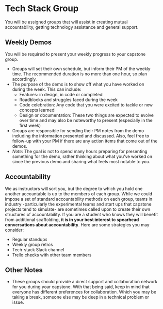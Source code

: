 # Tech Stack Group

You will be assigned groups that will assist in creating mutual accountability, getting technology assistance and general support.

## Weekly Demos

You will be required to present your weekly progress to your capstone group.

- Groups will set their own schedule, but inform their PM of the weekly time. The recommended duration is no more than one hour, so plan accordingly.
- The purpose of the demo is to show off what you have worked on during the week. This can include:
  - Features: in design, in code or completed
  - Roadblocks and struggles faced during the week
  - Code celebration: Any code that you were excited to tackle or new concepts learned
  - Design or documentation: These two things are expected to evolve over time and may also be noteworthy to  present (especially in the first week)
- Groups are responsible for sending their PM notes from the demo including the information presented and discussed. Also, feel free to follow-up with your PM if there are any action items that come out of the demos.
- *Note*: The goal is not to spend many hours preparing for presenting something for the demo, rather thinking about what you've worked on since the previous demo and sharing what feels most notable to you.

## Accountability

We as instructors will sort you, but the degree to which you hold one another accountable is up to the members of each group. While we could impose a set of standard accountability methods on each group, teams in industry -particularly the experimental teams and start ups that capstone projects tend to simulate- are sometimes called upon to create their own structures of accountability. If you are a student who knows they will benefit from additional scaffolding, **it is in your best interest to spearhead conversations about accountability**. Here are some strategies you may consider:

- Regular standups
- Weekly group retros
- Tech-stack Slack channel
- Trello checks with other team members

## Other Notes

- These groups should provide a direct support and collaboration network for you during your capstone. With that being said, keep in mind that everyone has different preferences for collaboration. Which you may be taking a break, someone else may be deep in a technical problem or issue.
